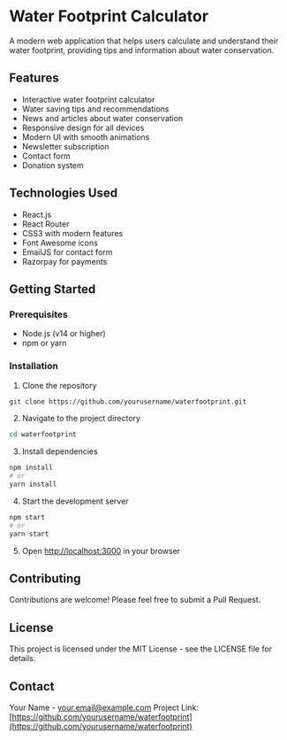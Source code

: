 # Water Footprint Calculator

A modern web application that helps users calculate and understand their water footprint, providing tips and information about water conservation.

## Features

- Interactive water footprint calculator
- Water saving tips and recommendations
- News and articles about water conservation
- Responsive design for all devices
- Modern UI with smooth animations
- Newsletter subscription
- Contact form
- Donation system

## Technologies Used

- React.js
- React Router
- CSS3 with modern features
- Font Awesome icons
- EmailJS for contact form
- Razorpay for payments

## Getting Started

### Prerequisites

- Node.js (v14 or higher)
- npm or yarn

### Installation

1. Clone the repository
```bash
git clone https://github.com/yourusername/waterfootprint.git
```

2. Navigate to the project directory
```bash
cd waterfootprint
```

3. Install dependencies
```bash
npm install
# or
yarn install
```

4. Start the development server
```bash
npm start
# or
yarn start
```

5. Open [http://localhost:3000](http://localhost:3000) in your browser

## Contributing

Contributions are welcome! Please feel free to submit a Pull Request.

## License

This project is licensed under the MIT License - see the LICENSE file for details.

## Contact

Your Name - your.email@example.com
Project Link: [https://github.com/yourusername/waterfootprint](https://github.com/yourusername/waterfootprint)

